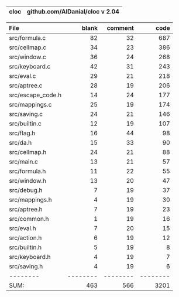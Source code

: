 cloc|github.com/AlDanial/cloc v 2.04
--- | ---

File|blank|comment|code
:-------|-------:|-------:|-------:
src/formula.c|82|32|687
src/cellmap.c|34|23|386
src/window.c|36|24|268
src/keyboard.c|42|31|243
src/eval.c|29|21|218
src/aptree.c|28|19|206
src/escape_code.h|14|24|177
src/mappings.c|25|19|174
src/saving.c|24|21|146
src/builtin.c|12|19|107
src/flag.h|16|44|98
src/da.h|15|33|90
src/cellmap.h|24|21|88
src/main.c|13|21|57
src/formula.h|11|22|55
src/window.h|13|20|47
src/debug.h|7|19|37
src/mappings.h|4|19|30
src/aptree.h|7|19|23
src/common.h|1|19|16
src/eval.h|7|20|15
src/action.h|6|19|12
src/builtin.h|5|19|8
src/keyboard.h|4|19|7
src/saving.h|4|19|6
--------|--------|--------|--------
SUM:|463|566|3201
